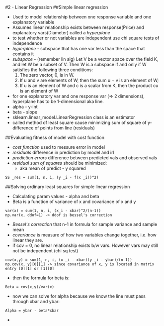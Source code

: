 #2 - Linear Regression
##Simple linear regression
- Used to model relationship between one response variable and one explanatory variable
- Assumes linear relationship exists between response(Price) and explanatory vars(Diameter) called a *hyperplane*
- to test whether or not variables are independent use chi square tests of independence
- *hyperplane* - subspace that has one var less than the space that contains it
- *subspace* - (remember lin alg) Let V be a vector space over the field K, and let W be a subset of V. Then W is a subspace if and only if W satisfies the following three conditions:
  1. The zero vector, 0, is in W.
  2. If u and v are elements of W, then the sum u + v is an element of W;
  3. If u is an element of W and c is a scalar from K, then the product cu is an element of W
- for one explanatory var and one response var (=> 2 dimensions), hyperplane has to be 1-dimensional aka line.
- alpha - y-int
- beta - slope
- sklearn.linear_model.LinearRegression class is an estimator
- called method of least square cause minimizing sum of square of y-difference of points from line (residuals)

##Evaluating fitness of model with cost function
- *cost function* used to messure error in model
- *residuals* difference in prediction by model and irl
- *prediction errors* difference between predicted vals and observed vals
- *residual sum of squares* should be minimized:
  - aka mean of predict - y squared

```
SS _res = sum(1, n, i, (y _i - f(x _i))^2)
```

##Solving ordinary least squares for simple linear regression
- Calculating param values - alpha and beta
- Beta is a function of variance of x and covariance of x and y

```
var(x) = sum(1, n, i, (x_i - xbar)^2/(n-1))
np.var(x, ddof=1) -> ddof is bessel's correction
```

- *Bessel's correction* that n-1 in formula for sample variance and sample mean
- *covariance* is measure of how two variables change together, i.e. how linear they are.
- if cov = 0, no linear relationship exists b/w vars. However vars may still not be independent (chi sq test)

```
cov(x,y) = sum(1, n, i, (x _i - xbar)(y _i - ybar)/(n-1))
np.cov(x, y)[0][1] -> since covariance of x, y is located in matrix entry [0][1] or [1][0]
```

- then the formula for beta is:

```
Beta = cov(x,y)/var(x)
```

- now we can solve for alpha because we know the line must pass through xbar and ybar:

```
Alpha = ybar - beta*xbar
```

- 